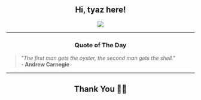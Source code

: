 <h2 align="center"> Hi, tyaz here!</h2>

<p align="center">
<a href="https://github.com/tyazx" alt="github streak"><img src="https://dvst-streak.herokuapp.com/?user=tyazx&theme=tokyonight&fire=DD472C"></a>
</p>

<hr>
<h3 align="center">Quote of The Day</h3>
<p align="center">
<blockquote>
<i>"The first man gets the oyster, the second man gets the shell."</i>
<br>
<b>- Andrew Carnegie</b>
</blockquote>
</p>


<hr>
<h2 align="center">Thank You 🙏🏼</h2>
